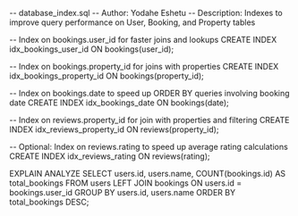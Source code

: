 -- database_index.sql
-- Author: Yodahe Eshetu
-- Description: Indexes to improve query performance on User, Booking, and Property tables

-- Index on bookings.user_id for faster joins and lookups
CREATE INDEX idx_bookings_user_id ON bookings(user_id);

-- Index on bookings.property_id for joins with properties
CREATE INDEX idx_bookings_property_id ON bookings(property_id);

-- Index on bookings.date to speed up ORDER BY queries involving booking date
CREATE INDEX idx_bookings_date ON bookings(date);

-- Index on reviews.property_id for join with properties and filtering
CREATE INDEX idx_reviews_property_id ON reviews(property_id);

-- Optional: Index on reviews.rating to speed up average rating calculations
CREATE INDEX idx_reviews_rating ON reviews(rating);

EXPLAIN ANALYZE
SELECT users.id, users.name, COUNT(bookings.id) AS total_bookings
FROM users
LEFT JOIN bookings ON users.id = bookings.user_id
GROUP BY users.id, users.name
ORDER BY total_bookings DESC;


